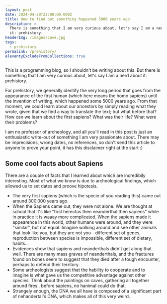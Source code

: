 ```yaml
---
layout: post
date: 2024-04-28T22:00:00.000Z
title: How to find out something happened 5000 years ago
description: >
  There is something that I am very curious about, let's say I am a nerd about
  it: prehistory.
headerImg: /images/cave.jpg
tags:
  - prehistory
permalink: /prehistory/
eleventyExcludeFromCollections: true
---
```


This is a programming blog, so I shouldn't be writing about this. But there is something that I am very curious about, let's say I am a nerd about it: prehistory. 

For prehistory, we generally identify the very long period that goes from the appearance of the first human (which here means the homo sapiens) until the invention of writing, which happened some 5000 years ago. From that moment, we could learn about our ancestors by simply reading what they wrote, given that we find a way to translate the text; but what before that? How can we learn about the first sapiens? What was their life? What were their problems? 

I am no professor of archeology, and all you'll read in this post is just an enthusiastic write-out of something I am very passionate about. There may be imprecisions, wrong dates, no references, so don't send this article to anyone to prove your point, it has this disclaimer right at the start :) 

## Some cool facts about Sapiens

There are a couple of facts that I learned about which are incredibily interesting. Most of what we know is due to archeological findings, which allowed us to set dates and proove hipotesis. 

* The very first sapiens (which is the specie of you reading this) came out around 300.000 years ago. 
* When the Sapiens came out, they were not alone. We are thought at school that it's like "first herectus then neanderthal then sapiens" while in practice it is waaay more complicated. When the sapiens made it appearence in this world, other humans were around, and they were "similar", but not equal. Imagine walking around and see other animals that look like you, but they are not you - different set of genes, reproduction between species is impossible, different set of dietary, habits... 
* Evidences show that sapiens and neanderthals didn't get along that well. There are many mass graves of neanderthals, and the fractures found on bones seem to suggest that they died after a tough encounter, perhaps to defend their territory. 
* Some archeologists suggest that the hability to cooperate and to imagine is what gave us the competitive advantage against other species. Think about the paintings on caves, gathering all together around fires.. before sapiens, no hanimal could do that.
* Strangely enough, the DNA we all have is composed of a significant part of nehandertal's DNA, which makes all of this very weird. 
